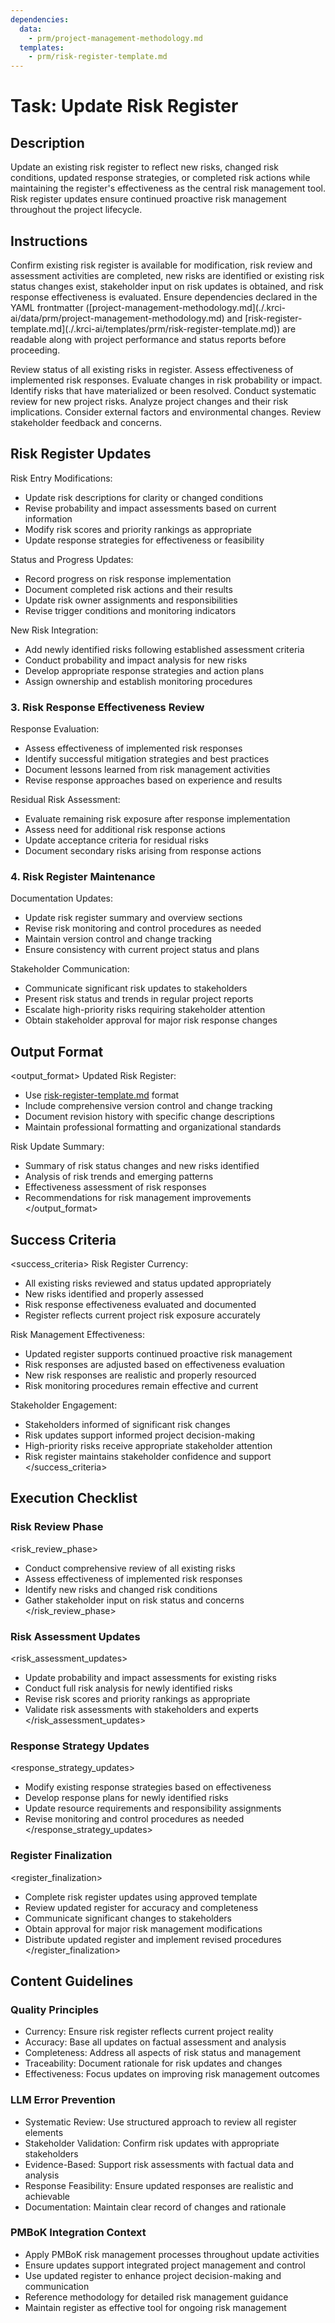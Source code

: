 ```yaml
---
dependencies:
  data:
    - prm/project-management-methodology.md
  templates:
    - prm/risk-register-template.md
---
```


# Task: Update Risk Register

## Description

Update an existing risk register to reflect new risks, changed risk conditions, updated response strategies, or completed risk actions while maintaining the register's effectiveness as the central risk management tool. Risk register updates ensure continued proactive risk management throughout the project lifecycle.

## Instructions

<instructions>
Confirm existing risk register is available for modification, risk review and assessment activities are completed, new risks are identified or existing risk status changes exist, stakeholder input on risk updates is obtained, and risk response effectiveness is evaluated. Ensure dependencies declared in the YAML frontmatter ([project-management-methodology.md](./.krci-ai/data/prm/project-management-methodology.md) and [risk-register-template.md](./.krci-ai/templates/prm/risk-register-template.md)) are readable along with project performance and status reports before proceeding.

Review status of all existing risks in register. Assess effectiveness of implemented risk responses. Evaluate changes in risk probability or impact. Identify risks that have materialized or been resolved. Conduct systematic review for new project risks. Analyze project changes and their risk implications. Consider external factors and environmental changes. Review stakeholder feedback and concerns.
</instructions>

## Risk Register Updates

Risk Entry Modifications:
- Update risk descriptions for clarity or changed conditions
- Revise probability and impact assessments based on current information
- Modify risk scores and priority rankings as appropriate
- Update response strategies for effectiveness or feasibility

Status and Progress Updates:
- Record progress on risk response implementation
- Document completed risk actions and their results
- Update risk owner assignments and responsibilities
- Revise trigger conditions and monitoring indicators

New Risk Integration:
- Add newly identified risks following established assessment criteria
- Conduct probability and impact analysis for new risks
- Develop appropriate response strategies and action plans
- Assign ownership and establish monitoring procedures

### 3. Risk Response Effectiveness Review

Response Evaluation:
- Assess effectiveness of implemented risk responses
- Identify successful mitigation strategies and best practices
- Document lessons learned from risk management activities
- Revise response approaches based on experience and results

Residual Risk Assessment:
- Evaluate remaining risk exposure after response implementation
- Assess need for additional risk response actions
- Update acceptance criteria for residual risks
- Document secondary risks arising from response actions

### 4. Risk Register Maintenance

Documentation Updates:
- Update risk register summary and overview sections
- Revise risk monitoring and control procedures as needed
- Maintain version control and change tracking
- Ensure consistency with current project status and plans

Stakeholder Communication:
- Communicate significant risk updates to stakeholders
- Present risk status and trends in regular project reports
- Escalate high-priority risks requiring stakeholder attention
- Obtain stakeholder approval for major risk response changes

## Output Format

<output_format>
Updated Risk Register:
- Use [risk-register-template.md](./.krci-ai/templates/prm/risk-register-template.md) format
- Include comprehensive version control and change tracking
- Document revision history with specific change descriptions
- Maintain professional formatting and organizational standards

Risk Update Summary:
- Summary of risk status changes and new risks identified
- Analysis of risk trends and emerging patterns
- Effectiveness assessment of risk responses
- Recommendations for risk management improvements
</output_format>

## Success Criteria

<success_criteria>
Risk Register Currency:
- All existing risks reviewed and status updated appropriately
- New risks identified and properly assessed
- Risk response effectiveness evaluated and documented
- Register reflects current project risk exposure accurately

Risk Management Effectiveness:
- Updated register supports continued proactive risk management
- Risk responses are adjusted based on effectiveness evaluation
- New risk responses are realistic and properly resourced
- Risk monitoring procedures remain effective and current

Stakeholder Engagement:
- Stakeholders informed of significant risk changes
- Risk updates support informed project decision-making
- High-priority risks receive appropriate stakeholder attention
- Risk register maintains stakeholder confidence and support
</success_criteria>

## Execution Checklist

### Risk Review Phase

<risk_review_phase>
- Conduct comprehensive review of all existing risks
- Assess effectiveness of implemented risk responses
- Identify new risks and changed risk conditions
- Gather stakeholder input on risk status and concerns
</risk_review_phase>

### Risk Assessment Updates

<risk_assessment_updates>
- Update probability and impact assessments for existing risks
- Conduct full risk analysis for newly identified risks
- Revise risk scores and priority rankings as appropriate
- Validate risk assessments with stakeholders and experts
</risk_assessment_updates>

### Response Strategy Updates

<response_strategy_updates>
- Modify existing response strategies based on effectiveness
- Develop response plans for newly identified risks
- Update resource requirements and responsibility assignments
- Revise monitoring and control procedures as needed
</response_strategy_updates>

### Register Finalization

<register_finalization>
- Complete risk register updates using approved template
- Review updated register for accuracy and completeness
- Communicate significant changes to stakeholders
- Obtain approval for major risk management modifications
- Distribute updated register and implement revised procedures
</register_finalization>

## Content Guidelines

### Quality Principles

- Currency: Ensure risk register reflects current project reality
- Accuracy: Base all updates on factual assessment and analysis
- Completeness: Address all aspects of risk status and management
- Traceability: Document rationale for risk updates and changes
- Effectiveness: Focus updates on improving risk management outcomes

### LLM Error Prevention

- Systematic Review: Use structured approach to review all register elements
- Stakeholder Validation: Confirm risk updates with appropriate stakeholders
- Evidence-Based: Support risk assessments with factual data and analysis
- Response Feasibility: Ensure updated responses are realistic and achievable
- Documentation: Maintain clear record of changes and rationale

### PMBoK Integration Context

- Apply PMBoK risk management processes throughout update activities
- Ensure updates support integrated project management and control
- Use updated register to enhance project decision-making and communication
- Reference methodology for detailed risk management guidance
- Maintain register as effective tool for ongoing risk management
